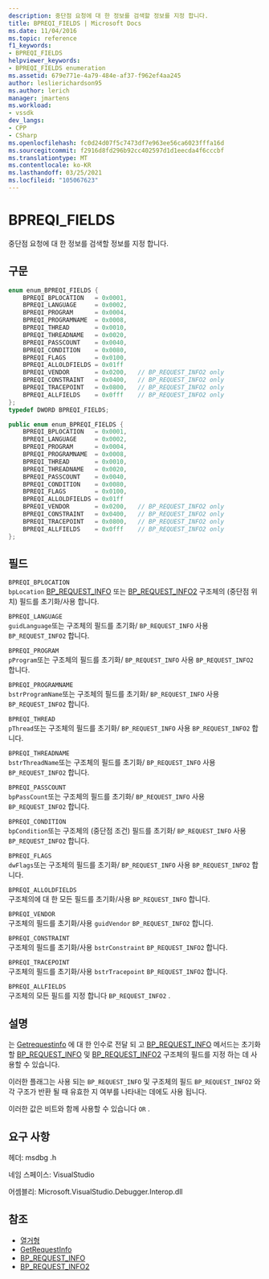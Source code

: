 ```yaml
---
description: 중단점 요청에 대 한 정보를 검색할 정보를 지정 합니다.
title: BPREQI_FIELDS | Microsoft Docs
ms.date: 11/04/2016
ms.topic: reference
f1_keywords:
- BPREQI_FIELDS
helpviewer_keywords:
- BPREQI_FIELDS enumeration
ms.assetid: 679e771e-4a79-484e-af37-f962ef4aa245
author: leslierichardson95
ms.author: lerich
manager: jmartens
ms.workload:
- vssdk
dev_langs:
- CPP
- CSharp
ms.openlocfilehash: fc0d24d07f5c7473df7e963ee56ca6023fffa16d
ms.sourcegitcommit: f2916d8fd296b92cc402597d1d1eecda4f6cccbf
ms.translationtype: MT
ms.contentlocale: ko-KR
ms.lasthandoff: 03/25/2021
ms.locfileid: "105067623"
---
```

# <a name="bpreqi_fields"></a>BPREQI_FIELDS
중단점 요청에 대 한 정보를 검색할 정보를 지정 합니다.

## <a name="syntax"></a>구문

```cpp
enum enum_BPREQI_FIELDS {
    BPREQI_BPLOCATION   = 0x0001,
    BPREQI_LANGUAGE     = 0x0002,
    BPREQI_PROGRAM      = 0x0004,
    BPREQI_PROGRAMNAME  = 0x0008,
    BPREQI_THREAD       = 0x0010,
    BPREQI_THREADNAME   = 0x0020,
    BPREQI_PASSCOUNT    = 0x0040,
    BPREQI_CONDITION    = 0x0080,
    BPREQI_FLAGS        = 0x0100,
    BPREQI_ALLOLDFIELDS = 0x01ff
    BPREQI_VENDOR       = 0x0200,   // BP_REQUEST_INFO2 only
    BPREQI_CONSTRAINT   = 0x0400,   // BP_REQUEST_INFO2 only
    BPREQI_TRACEPOINT   = 0x0800,   // BP_REQUEST_INFO2 only
    BPREQI_ALLFIELDS    = 0x0fff    // BP_REQUEST_INFO2 only
};
typedef DWORD BPREQI_FIELDS;
```

```csharp
public enum enum_BPREQI_FIELDS {
    BPREQI_BPLOCATION   = 0x0001,
    BPREQI_LANGUAGE     = 0x0002,
    BPREQI_PROGRAM      = 0x0004,
    BPREQI_PROGRAMNAME  = 0x0008,
    BPREQI_THREAD       = 0x0010,
    BPREQI_THREADNAME   = 0x0020,
    BPREQI_PASSCOUNT    = 0x0040,
    BPREQI_CONDITION    = 0x0080,
    BPREQI_FLAGS        = 0x0100,
    BPREQI_ALLOLDFIELDS = 0x01ff
    BPREQI_VENDOR       = 0x0200,   // BP_REQUEST_INFO2 only
    BPREQI_CONSTRAINT   = 0x0400,   // BP_REQUEST_INFO2 only
    BPREQI_TRACEPOINT   = 0x0800,   // BP_REQUEST_INFO2 only
    BPREQI_ALLFIELDS    = 0x0fff    // BP_REQUEST_INFO2 only
};
```

## <a name="fields"></a>필드
`BPREQI_BPLOCATION`\
`bpLocation` [BP_REQUEST_INFO](../../../extensibility/debugger/reference/bp-request-info.md) 또는 [BP_REQUEST_INFO2](../../../extensibility/debugger/reference/bp-request-info2.md) 구조체의 (중단점 위치) 필드를 초기화/사용 합니다.

`BPREQI_LANGUAGE`\
`guidLanguage`또는 구조체의 필드를 초기화/ `BP_REQUEST_INFO` 사용 `BP_REQUEST_INFO2` 합니다.

`BPREQI_PROGRAM`\
`pProgram`또는 구조체의 필드를 초기화/ `BP_REQUEST_INFO` 사용 `BP_REQUEST_INFO2` 합니다.

`BPREQI_PROGRAMNAME`\
`bstrProgramName`또는 구조체의 필드를 초기화/ `BP_REQUEST_INFO` 사용 `BP_REQUEST_INFO2` 합니다.

`BPREQI_THREAD`\
`pThread`또는 구조체의 필드를 초기화/ `BP_REQUEST_INFO` 사용 `BP_REQUEST_INFO2` 합니다.

`BPREQI_THREADNAME`\
`bstrThreadName`또는 구조체의 필드를 초기화/ `BP_REQUEST_INFO` 사용 `BP_REQUEST_INFO2` 합니다.

`BPREQI_PASSCOUNT`\
`bpPassCount`또는 구조체의 필드를 초기화/ `BP_REQUEST_INFO` 사용 `BP_REQUEST_INFO2` 합니다.

`BPREQI_CONDITION`\
`bpCondition`또는 구조체의 (중단점 조건) 필드를 초기화/ `BP_REQUEST_INFO` 사용 `BP_REQUEST_INFO2` 합니다.

`BPREQI_FLAGS`\
`dwFlags`또는 구조체의 필드를 초기화/ `BP_REQUEST_INFO` 사용 `BP_REQUEST_INFO2` 합니다.

`BPREQI_ALLOLDFIELDS`\
구조체의에 대 한 모든 필드를 초기화/사용 `BP_REQUEST_INFO` 합니다.

`BPREQI_VENDOR`\
구조체의 필드를 초기화/사용 `guidVendor` `BP_REQUEST_INFO2` 합니다.

`BPREQI_CONSTRAINT`\
구조체의 필드를 초기화/사용 `bstrConstraint` `BP_REQUEST_INFO2` 합니다.

`BPREQI_TRACEPOINT`\
구조체의 필드를 초기화/사용 `bstrTracepoint` `BP_REQUEST_INFO2` 합니다.

`BPREQI_ALLFIELDS`\
구조체의 모든 필드를 지정 합니다 `BP_REQUEST_INFO2` .

## <a name="remarks"></a>설명
는 [Getrequestinfo](../../../extensibility/debugger/reference/idebugbreakpointrequest2-getrequestinfo.md) 에 대 한 인수로 전달 되 고 [BP_REQUEST_INFO](../../../extensibility/debugger/reference/bp-request-info.md) 메서드는 초기화할 [BP_REQUEST_INFO](../../../extensibility/debugger/reference/bp-request-info.md) 및 [BP_REQUEST_INFO2](../../../extensibility/debugger/reference/bp-request-info2.md) 구조체의 필드를 지정 하는 데 사용할 수 있습니다.

이러한 플래그는 사용 되는 `BP_REQUEST_INFO` 및 구조체의 필드 `BP_REQUEST_INFO2` 와 각 구조가 반환 될 때 유효한 지 여부를 나타내는 데에도 사용 됩니다.

이러한 값은 비트와 함께 사용할 수 있습니다 `OR` .

## <a name="requirements"></a>요구 사항
헤더: msdbg .h

네임 스페이스: VisualStudio

어셈블리: Microsoft.VisualStudio.Debugger.Interop.dll

## <a name="see-also"></a>참조
- [열거형](../../../extensibility/debugger/reference/enumerations-visual-studio-debugging.md)
- [GetRequestInfo](../../../extensibility/debugger/reference/idebugbreakpointrequest2-getrequestinfo.md)
- [BP_REQUEST_INFO](../../../extensibility/debugger/reference/bp-request-info.md)
- [BP_REQUEST_INFO2](../../../extensibility/debugger/reference/bp-request-info2.md)
